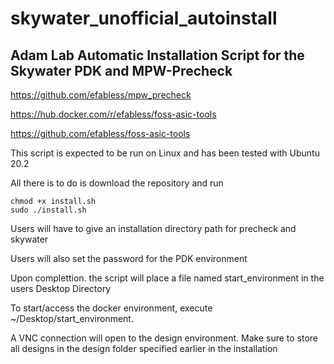 # skywater_unofficial_autoinstall

## Adam Lab Automatic Installation Script for the Skywater PDK and MPW-Precheck

https://github.com/efabless/mpw_precheck <p>
https://hub.docker.com/r/efabless/foss-asic-tools <p>
https://github.com/efabless/foss-asic-tools <p>
This script is expected to be run on Linux and has been tested with Ubuntu 20.2

All there is to do is download the repository and run 
```
chmod +x install.sh
sudo ./install.sh
```
Users will have to give an installation directory path for precheck and skywater <p>
Users will also set the password for the PDK environment <p>
Upon complettion. the script will place a file named start_environment in the users Desktop Directory <p>
To start/access the docker environment, execute ~/Desktop/start_environment. <p>
A VNC connection will open to the design environment. Make sure to store all designs in the design folder specified earlier in the installation
